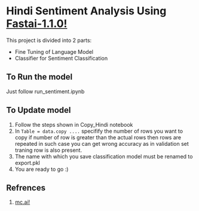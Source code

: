 # Hindi Sentiment Analysis  Using [Fastai-1.1.0!](https://docs.fast.ai/)

This project is divided into 2 parts:
* Fine Tuning of Language Model
* Classifier for Sentiment Classification

## To Run the model
Just follow run_sentiment.ipynb

## To Update model
1. Follow the steps shown in Copy_Hindi notebook
2. In `Table = data.copy ....`  specifify the number of rows you want to copy if number of row is greater than the actual rows     then rows are repeated in such case you can get wrong accuracy as in validation set traning row is also present.  
3. The name with which you save classification model must be renamed to export.pkl
4. You are ready to go :)

## Refrences
1. [mc.ai!](https://mc.ai/text-classification%E2%80%8A-%E2%80%8Atwitter-sentiment-analysis/)
